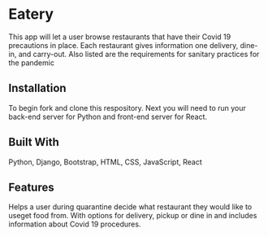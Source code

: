 # Eatery
This app will let a user browse restaurants that have their Covid 19 precautions in place. Each restaurant gives information one delivery, dine-in, and carry-out. Also listed are the requirements for sanitary practices for the pandemic

## Installation 
To begin fork and clone this respository. Next you will need to run your back-end server for Python and front-end server for React. 

## Built With 
Python, Django, Bootstrap, HTML, CSS, JavaScript, React

## Features
Helps a user during quarantine decide what restaurant they would like to useget food from. With options for delivery, pickup or dine in and includes information about Covid 19 procedures.


